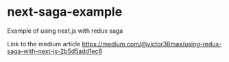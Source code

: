 # next-saga-example
Example of using next.js with redux saga

Link to the medium article
https://medium.com/@victor36max/using-redux-saga-with-next-js-2b5d5add1ec6
